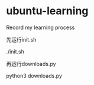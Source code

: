 # ubuntu-learning
Record my learning process

先运行init.sh

./init.sh


再运行downloads.py

python3 downloads.py

